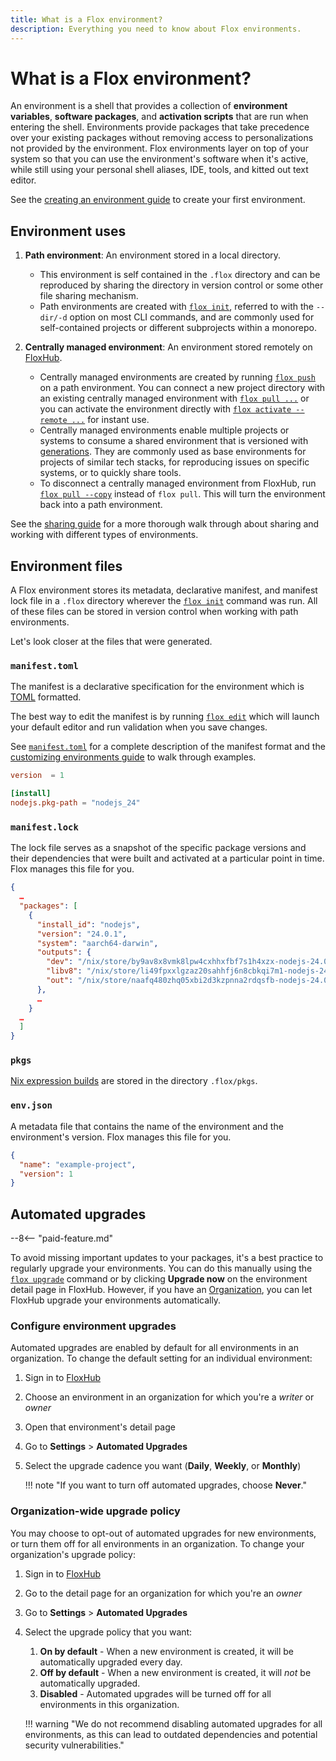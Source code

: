 ```yaml
---
title: What is a Flox environment?
description: Everything you need to know about Flox environments.
---
```


# What is a Flox environment?

An environment is a shell that provides a collection of
**environment variables**, **software packages**, and **activation scripts** that
are run when entering the shell.
Environments provide packages that take precedence over your existing packages
without removing access to personalizations not provided by the environment.
Flox environments layer on top of your system so that you can use the
environment's software when it's active,
while still using your personal shell aliases, IDE, tools, and
kitted out text editor.

See the [creating an environment guide][create_guide] to create your first
environment.

## Environment uses

1. **Path environment**: An environment stored in a local directory.
    - This environment is self contained in the `.flox` directory and can be
reproduced by sharing the directory in version control or some other file
sharing mechanism.
    - Path environments are created with [`flox init`][flox_init],
referred to with the `--dir/-d` option on most CLI commands,
and are commonly used for self-contained projects or different subprojects
within a monorepo.

2. **Centrally managed environment**: An environment stored remotely on
[FloxHub][floxhub_concept].

    - Centrally managed environments are created by running [`flox push`][flox_push]
on a path environment.
     You can connect a new project directory with an existing centrally managed environment with [`flox pull ...`][flox_pull] or you can activate the environment directly with [`flox activate --remote ...`][flox_activate] for instant use.
    - Centrally managed environments enable multiple projects or systems to consume a
shared environment that is versioned with [generations][generation_concept].
They are commonly used as base environments for projects of similar tech stacks,
for reproducing issues on specific systems, or to quickly share tools.
    - To disconnect a centrally managed environment from FloxHub, run [`flox pull --copy`][flox_pull] instead of `flox pull`.
    This will turn the environment back into a path environment.

See the [sharing guide][sharing_guide] for a more thorough walk through about
sharing and working with different types of environments.

## Environment files

A Flox environment stores its metadata, declarative manifest, and manifest lock
file in a `.flox` directory wherever the [`flox init`][flox_init] command was
run.
All of these files can be stored in version control when working with path environments.

Let's look closer at the files that were generated.

### `manifest.toml`

The manifest is a declarative specification for the environment which is [TOML][toml_spec] formatted.

The best way to edit the manifest is by running [`flox edit`][flox_edit] which will launch your default editor and run validation when you save changes.

See [`manifest.toml`][manifest] for a complete description of the manifest format and the [customizing environments guide][customizing_environments_guide] to walk through examples.

```toml title=".flox/env/manifest.toml"
version  = 1

[install]
nodejs.pkg-path = "nodejs_24"
```

### `manifest.lock`

The lock file serves as a snapshot of the specific package versions and their dependencies that were built and activated at a particular point in time.
Flox manages this file for you.

```json title=".flox/env/manifest.lock"
{
  …
  "packages": [
    {
      "install_id": "nodejs",
      "version": "24.0.1",
      "system": "aarch64-darwin",
      "outputs": {
        "dev": "/nix/store/by9av8x8vmk8lpw4cxhhxfbf7s1h4xzx-nodejs-24.0.1-dev",
        "libv8": "/nix/store/li49fpxxlgzaz20sahhfj6n8cbkqi7m1-nodejs-24.0.1-libv8",
        "out": "/nix/store/naafq480zhq05xbi2d3kzpnna2rdqsfb-nodejs-24.0.1"
      },
      …
    }
  …
  ]
}
```

### `pkgs`

[Nix expression builds][nix-expression-builds-concept] are stored in the directory `.flox/pkgs`.

### `env.json`

A metadata file that contains the name of the environment and the environment's
version. Flox manages this file for you.

```json title=".flox/env.json"
{
  "name": "example-project",
  "version": 1
}
```

## Automated upgrades

--8<-- "paid-feature.md"

To avoid missing important updates to your packages, it's a best practice to regularly upgrade your environments.
You can do this manually using the [`flox upgrade`][flox_upgrade] command or by clicking **Upgrade now** on the environment detail page in FloxHub.
However, if you have an [Organization][organizations_concept], you can let FloxHub upgrade your environments automatically.

### Configure environment upgrades

Automated upgrades are enabled by default for all environments in an organization.
To change the default setting for an individual environment:

1. Sign in to [FloxHub][floxhub]
2. Choose an environment in an organization for which you're a *writer* or *owner*
3. Open that environment's detail page
4. Go to **Settings** > **Automated Upgrades**
5. Select the upgrade cadence you want (**Daily**, **Weekly**, or **Monthly**)

    !!! note "If you want to turn off automated upgrades, choose **Never**."

### Organization-wide upgrade policy

You may choose to opt-out of automated upgrades for new environments, or turn them off for all environments in an organization.
To change your organization's upgrade policy:

1. Sign in to [FloxHub][floxhub]
2. Go to the detail page for an organization for which you're an *owner*
3. Go to **Settings** > **Automated Upgrades**
4. Select the upgrade policy that you want:
    1. **On by default** - When a new environment is created, it will be automatically upgraded every day.
    2. **Off by default** - When a new environment is created, it will *not* be automatically upgraded.
    3. **Disabled** - Automated upgrades will be turned off for all environments in this organization.

    !!! warning "We do not recommend disabling automated upgrades for all environments, as this can lead to outdated dependencies and potential security vulnerabilities."

[flox_init]: ../man/flox-init.md
[flox_show]: ../man/flox-show.md
[flox_edit]: ../man/flox-edit.md
[flox_install]: ../man/flox-install.md
[flox_upgrade]: ../man/flox-upgrade.md
[flox_search]: ../man/flox-search.md
[flox_edit]: ../man/flox-edit.md
[flox_push]: ../man/flox-push.md
[flox_pull]: ../man/flox-pull.md
[flox_activate]: ../man/flox-activate.md
[sharing_guide]: ../tutorials/sharing-environments.md
[create_guide]: ../tutorials/creating-environments.md
[customizing_environments_guide]: ../tutorials/customizing-environments.md
[generation_concept]: ./generations.md
[organizations_concept]: ./organizations.md
[floxhub_concept]: ./floxhub.md
[discourse]: https://discourse.flox.dev/
[manifest]: ../man/manifest.toml.md
[nix-expression-builds-concept]: ./nix-expression-builds.md
[toml_spec]: https://toml.io/en/v1.0.0
[floxhub]: https://hub.flox.dev
